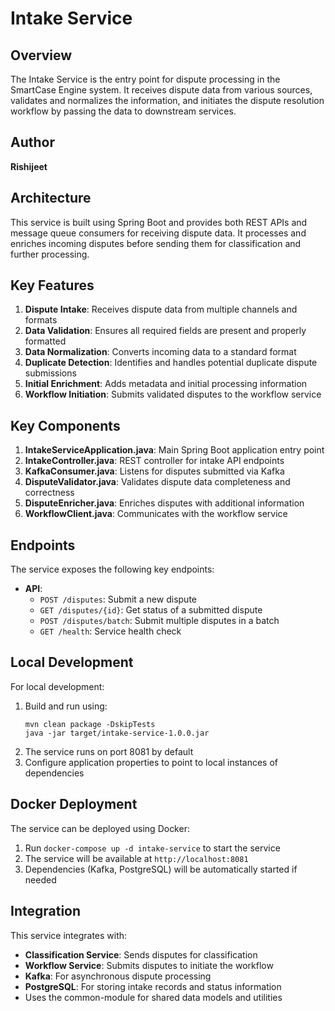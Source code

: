 # Intake Service

## Overview
The Intake Service is the entry point for dispute processing in the SmartCase Engine system. It receives dispute data from various sources, validates and normalizes the information, and initiates the dispute resolution workflow by passing the data to downstream services.

## Author
**Rishijeet**

## Architecture
This service is built using Spring Boot and provides both REST APIs and message queue consumers for receiving dispute data. It processes and enriches incoming disputes before sending them for classification and further processing.

## Key Features
1. **Dispute Intake**: Receives dispute data from multiple channels and formats
2. **Data Validation**: Ensures all required fields are present and properly formatted
3. **Data Normalization**: Converts incoming data to a standard format
4. **Duplicate Detection**: Identifies and handles potential duplicate dispute submissions
5. **Initial Enrichment**: Adds metadata and initial processing information
6. **Workflow Initiation**: Submits validated disputes to the workflow service

## Key Components
1. **IntakeServiceApplication.java**: Main Spring Boot application entry point
2. **IntakeController.java**: REST controller for intake API endpoints
3. **KafkaConsumer.java**: Listens for disputes submitted via Kafka
4. **DisputeValidator.java**: Validates dispute data completeness and correctness
5. **DisputeEnricher.java**: Enriches disputes with additional information
6. **WorkflowClient.java**: Communicates with the workflow service

## Endpoints
The service exposes the following key endpoints:
- **API**:
  - `POST /disputes`: Submit a new dispute
  - `GET /disputes/{id}`: Get status of a submitted dispute
  - `POST /disputes/batch`: Submit multiple disputes in a batch
  - `GET /health`: Service health check

## Local Development
For local development:
1. Build and run using:
   ```
   mvn clean package -DskipTests
   java -jar target/intake-service-1.0.0.jar
   ```
2. The service runs on port 8081 by default
3. Configure application properties to point to local instances of dependencies

## Docker Deployment
The service can be deployed using Docker:
1. Run `docker-compose up -d intake-service` to start the service
2. The service will be available at `http://localhost:8081`
3. Dependencies (Kafka, PostgreSQL) will be automatically started if needed

## Integration
This service integrates with:
- **Classification Service**: Sends disputes for classification
- **Workflow Service**: Submits disputes to initiate the workflow
- **Kafka**: For asynchronous dispute processing
- **PostgreSQL**: For storing intake records and status information
- Uses the common-module for shared data models and utilities 
